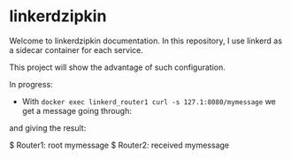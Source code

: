 # linkerdzipkin

Welcome to linkerdzipkin documentation. In this repository, I use linkerd as a sidecar container for each service. 

This project will show the advantage of such configuration.


In progress:

* With ```docker exec linkerd_router1 curl -s 127.1:8080/mymessage``` we get a message going through:


and giving the result:

$ Router1: root mymessage
$ Router2: received mymessage
